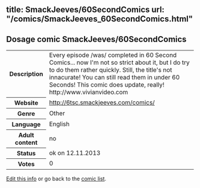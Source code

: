 title: SmackJeeves/60SecondComics
url: "/comics/SmackJeeves_60SecondComics.html"
---
Dosage comic SmackJeeves/60SecondComics
-----------------------------------------

<p id="msg"></p>
<script type="text/javascript">
if (window.location.search === '?edit_info_mail=sent_ok') {
  var elem = document.getElementById("msg");
  elem.innerHTML = 'Edited information sucessfully sent for review, which is usually done daily. Thanks!';
  elem.className = 'ok';
}
</script>
<table class="comicinfo">
<tr>
<th>Description</th><td>Every episode /was/ completed in 60 Second Comics... now I'm not so strict about it, but I do try to do them rather quickly. Still, the title's not innacurate! You can still read them in under 60 Seconds! This comic does update, really! http://www.vivianvideo.com</td>
</tr>
<tr>
<th>Website</th><td><a href="http://6tsc.smackjeeves.com/comics/">http://6tsc.smackjeeves.com/comics/</a></td>
</tr>
<tr>
<th>Genre</th><td>Other</td>
</tr>
<tr>
<th>Language</th><td>English</td>
</tr>
<tr>
<th>Adult content</th><td>no</td>
</tr>
<tr>
<th>Status</th><td>ok on 12.11.2013</td>
</tr>
<tr>
<th>Votes</th><td>0</td>
</tr>
</table>

[Edit this info](SmackJeeves_60SecondComics_edit.html) or go back to the [comic list](../comic-index.html).
